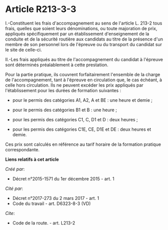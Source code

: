 # Article R213-3-3

I.-Constituent les frais d'accompagnement au sens de l'article L. 213-2 tous frais, quelles que soient leurs dénominations,
ou toute majoration de prix, appliqués spécifiquement par un établissement d'enseignement de la conduite et de la sécurité
routière aux candidats au titre de la présence d'un membre de son personnel lors de l'épreuve ou du transport du candidat sur
le site de celle-ci. 

II.-Les frais appliqués au titre de l'accompagnement du candidat à l'épreuve sont déterminés préalablement à cette
prestation. 

Pour la partie pratique, ils couvrent forfaitairement l'ensemble de la charge de l'accompagnement, tant à l'épreuve en
circulation que, le cas échéant, à celle hors circulation. Ils ne peuvent excéder les prix appliqués par l'établissement pour
les durées de formation suivantes :

- pour le permis des catégories A1, A2, A et BE : une heure et demie ;

- pour le permis des catégories B1 et B : une heure ;

- pour les permis des catégories C1, C, D1 et D : deux heures ;

- pour les permis des catégories C1E, CE, D1E et DE : deux heures et demie. 

Ces prix sont calculés en référence au tarif horaire de la formation pratique correspondante.

**Liens relatifs à cet article**

_Créé par_:

  - Décret n°2015-1571 du 1er décembre 2015 - art. 1

_Cité par_:

  - Décret n°2017-273 du 2 mars 2017 - art. 1
  - Code du travail - art. D6323-8-3 (VD)

_Cite_:

  - Code de la route. - art. L213-2
